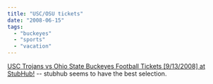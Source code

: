 ```yaml
---
title: "USC/OSU tickets"
date: "2008-06-15"
tags: 
  - "buckeyes"
  - "sports"
  - "vacation"
---
```


[USC Trojans vs Ohio State Buckeyes Football Tickets \[9/13/2008\] at StubHub!](http://www.stubhub.com/usc-football-tickets/usc-vs-ohio-state-9-13-2008-521333/) -- stubhub seems to have the best selection.
